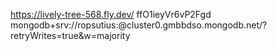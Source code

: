 https://lively-tree-568.fly.dev/
ffO1ieyVr6vP2Fgd
mongodb+srv://ropsutius:<password>@cluster0.gmbbdso.mongodb.net/?retryWrites=true&w=majority
